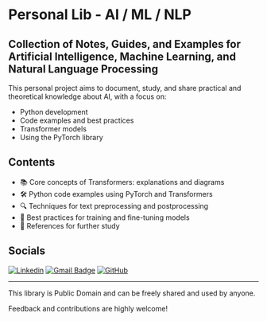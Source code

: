 # Personal Lib - AI / ML / NLP

## Collection of Notes, Guides, and Examples for Artificial Intelligence, Machine Learning, and Natural Language Processing

This personal project aims to document, study, and share practical and theoretical knowledge about AI, with a focus on:

- Python development
- Code examples and best practices
- Transformer models
- Using the PyTorch library


## Contents

- 📚 Core concepts of Transformers: explanations and diagrams
- 🛠️ Python code examples using PyTorch and Transformers
- 🔍 Techniques for text preprocessing and postprocessing
- 🚀 Best practices for training and fine-tuning models
- 📖 References for further study

## Socials
[![Linkedin](https://img.shields.io/badge/-LinkedIn/leomsantos-blue?style=flat-square&logo=Linkedin&logoColor=white&link=https://www.linkedin.com/in/leomsantos/)](https://www.linkedin.com/in/leomsantos/)
[![Gmail Badge](https://img.shields.io/badge/-leoms--98@hotmail.com-D14836?style=flat-square&logo=Gmail&logoColor=white)](mailto:leoms-98@hotmail.com)
[![GitHub](https://img.shields.io/github/followers/LeoMSgit?label=follow&style=social)](https://github.com/LeoMSgit)

---

This library is Public Domain and can be freely shared and used by anyone.

Feedback and contributions are highly welcome!



